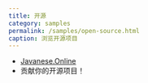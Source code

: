 ```yaml
---
title: 开源
category: samples
permalink: /samples/open-source.html
caption: 浏览开源项目
---
```


* [Javanese.Online](https://github.com/JavaneseOnline/JavaneseBackend)
* 贡献你的开源项目！

